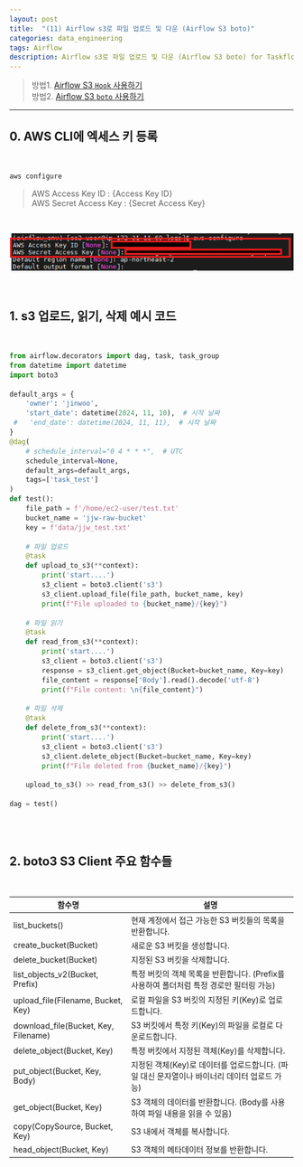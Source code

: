 ```yaml
---
layout: post
title:  "(11) Airflow s3로 파일 업로드 및 다운 (Airflow S3 boto)"
categories: data_engineering
tags: Airflow
description: Airflow s3로 파일 업로드 및 다운 (Airflow S3 boto) for Taskflow API
---
```

> 방법1. <a href="{{ site.baseurl }}/data_engineering/2024/11/15/airflow_s3_by_hook.html">Airflow S3 `Hook` 사용하기 </a> <br>
> 방법2. <a href="{{ site.baseurl }}/data_engineering/2024/11/15/airflow_s3_by_boto.html">Airflow S3 `boto` 사용하기 </a> <br>

<hr>

<h2>
    <span class = "jjw_h2_style">0. AWS CLI에 엑세스 키 등록 </span>
</h2>
<br>

~~~bash
aws configure
~~~


> AWS Access Key ID : {Access Key ID} <br>
> AWS Secret Access Key : {Secret Access Key}

<br>

![Xixia](/assets/images/dataengineer/20241119airflows3boto1.png)

<br>

<h2>
    <span class = "jjw_h2_style">1. s3 업로드, 읽기, 삭제 예시 코드 </span>
</h2>
<br>

~~~python
from airflow.decorators import dag, task, task_group
from datetime import datetime
import boto3

default_args = {
    'owner': 'jinwoo',
    'start_date': datetime(2024, 11, 10),  # 시작 날짜
 #   'end_date': datetime(2024, 11, 11),  # 시작 날짜
}
@dag(
    # schedule_interval="0 4 * * *",  # UTC
    schedule_interval=None,
    default_args=default_args,
    tags=['task_test']
)
def test():
    file_path = f'/home/ec2-user/test.txt'
    bucket_name = 'jjw-raw-bucket'
    key = f'data/jjw_test.txt'
    
    # 파일 업로드
    @task
    def upload_to_s3(**context):
        print('start....')
        s3_client = boto3.client('s3')
        s3_client.upload_file(file_path, bucket_name, key)
        print(f"File uploaded to {bucket_name}/{key}")

    # 파일 읽기
    @task
    def read_from_s3(**context):
        print('start....')
        s3_client = boto3.client('s3')
        response = s3_client.get_object(Bucket=bucket_name, Key=key)
        file_content = response['Body'].read().decode('utf-8')
        print(f"File content: \n{file_content}")

    # 파일 삭제
    @task
    def delete_from_s3(**context):
        print('start....')
        s3_client = boto3.client('s3')
        s3_client.delete_object(Bucket=bucket_name, Key=key)
        print(f"File deleted from {bucket_name}/{key}")

    upload_to_s3() >> read_from_s3() >> delete_from_s3()

dag = test()
~~~
<br>

<br>

<h2>
    <span class = "jjw_h2_style">2. boto3 S3 Client 주요 함수들 </span>
</h2>
<br>

<table class="jjw_table">
  <thead>
    <tr>
      <th>함수명</th>
      <th>설명</th>
    </tr>
  </thead>
  <tbody>
    <tr>
      <td>list_buckets()</td>
      <td>현재 계정에서 접근 가능한 S3 버킷들의 목록을 반환합니다.</td>
    </tr>
    <tr>
      <td>create_bucket(Bucket)</td>
      <td>새로운 S3 버킷을 생성합니다.</td>
    </tr>
    <tr>
      <td>delete_bucket(Bucket)</td>
      <td>지정된 S3 버킷을 삭제합니다.</td>
    </tr>
    <tr>
      <td>list_objects_v2(Bucket, Prefix)</td>
      <td>특정 버킷의 객체 목록을 반환합니다. (Prefix를 사용하여 폴더처럼 특정 경로만 필터링 가능)</td>
    </tr>
    <tr>
      <td>upload_file(Filename, Bucket, Key)</td>
      <td>로컬 파일을 S3 버킷의 지정된 키(Key)로 업로드합니다.</td>
    </tr>
    <tr>
      <td>download_file(Bucket, Key, Filename)</td>
      <td>S3 버킷에서 특정 키(Key)의 파일을 로컬로 다운로드합니다.</td>
    </tr>
    <tr>
      <td>delete_object(Bucket, Key)</td>
      <td>특정 버킷에서 지정된 객체(Key)를 삭제합니다.</td>
    </tr>
    <tr>
      <td>put_object(Bucket, Key, Body)</td>
      <td>지정된 객체(Key)로 데이터를 업로드합니다. (파일 대신 문자열이나 바이너리 데이터 업로드 가능)</td>
    </tr>
    <tr>
      <td>get_object(Bucket, Key)</td>
      <td>S3 객체의 데이터를 반환합니다. (Body를 사용하여 파일 내용을 읽을 수 있음)</td>
    </tr>
    <tr>
      <td>copy(CopySource, Bucket, Key)</td>
      <td>S3 내에서 객체를 복사합니다.</td>
    </tr>
    <tr>
      <td>head_object(Bucket, Key)</td>
      <td>S3 객체의 메타데이터 정보를 반환합니다.</td>
    </tr>
  </tbody>
</table>

